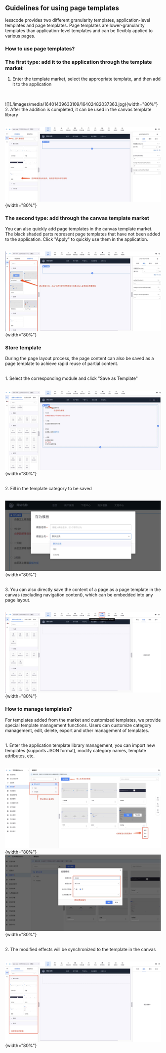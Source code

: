 ## Guidelines for using page templates
lesscode provides two different granularity templates, application-level templates and page templates. Page templates are lower-granularity templates than application-level templates and can be flexibly applied to various pages.


### How to use page templates?

### The first type: add it to the application through the template market
1. Enter the template market, select the appropriate template, and then add it to the application
<br/>
<br/>
![](./images/media/16401439633109/16402482037363.jpg){width="80%"}

<br/>
2. After the addition is completed, it can be used in the canvas template library
<br/>
<br/>

  ![](./images/media/16401439633109/16402483764730.jpg){width="80%"}



### The second type: add through the canvas template market

You can also quickly add page templates in the canvas template market. The black shaded parts represent page templates that have not been added to the application. Click "Apply" to quickly use them in the application.
<br/>
<br/>

![](./images/media/16401439633109/16402486714369.jpg){width="80%"}

### Store template

  During the page layout process, the page content can also be saved as a page template to achieve rapid reuse of partial content.
 
  <br/>
  1. Select the corresponding module and click "Save as Template"
<br/>
<br/>

  ![](./images/media/16401439633109/16402490797956.jpg){width="80%"}

<br/>
2. Fill in the template category to be saved
<br/>
<br/>

![](./images/media/16401439633109/16402491127394.jpg){width="80%"}


<br/>
3. You can also directly save the content of a page as a page template in the canvas (excluding navigation content), which can be embedded into any page layout.
<br/>
<br/>

![](./images/media/16401439633109/16402500179604.jpg){width="80%"}



### How to manage templates?

For templates added from the market and customized templates, we provide special template management functions. Users can customize category management, edit, delete, export and other management of templates.

<br/>
1. Enter the application template library management, you can import new templates (supports JSON format), modify category names, template attributes, etc.
<br/>
<br/>

![](./images/media/16401439633109/16402494734135.jpg){width="80%"}
![](./images/media/16401439633109/16402495559475.jpg){width="80%"}

<br/>
2. The modified effects will be synchronized to the template in the canvas
<br/>
<br/>

![](./images/media/16401439633109/16402497665091.jpg){width="80%"}